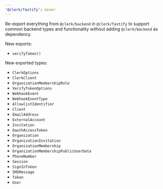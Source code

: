 ```yaml
---
'@clerk/fastify': minor
---
```


Re-export everything from `@clerk/backend` in `@clerk/fastify` to support common backend types and functionality without adding `@clerk/backend` as dependency.

New exports:
- `verifyToken()`

New exported types:
- `ClerkOptions`
- `ClerkClient`
- `OrganizationMembershipRole`
- `VerifyTokenOptions`
- `WebhookEvent`
- `WebhookEventType`
- `AllowlistIdentifier`
- `Client`
- `EmailAddress`
- `ExternalAccount`
- `Invitation`
- `OauthAccessToken`
- `Organization`
- `OrganizationInvitation`
- `OrganizationMembership`
- `OrganizationMembershipPublicUserData`
- `PhoneNumber`
- `Session`
- `SignInToken`
- `SMSMessage`
- `Token`
- `User`